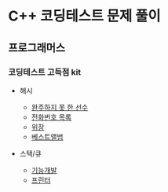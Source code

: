 # C++ 코딩테스트 문제 풀이

## 프로그래머스

### 코딩테스트 고득점 kit
- 해시
  - [완주하지 못 한 선수](./programmers/programmers_42576.cpp)
  - [전화번호 목록](./programmers/programmers_42577.cpp)
  - [위장](./programmers/programmers_42578.cpp)
  - [베스트앨범](./programmers/programmers_42579.cpp)
  
- 스택/큐
  - [기능개발](./programmers/programmers_42586.cpp)
  - [프린터](./programmers/programmers_42587.cpp)